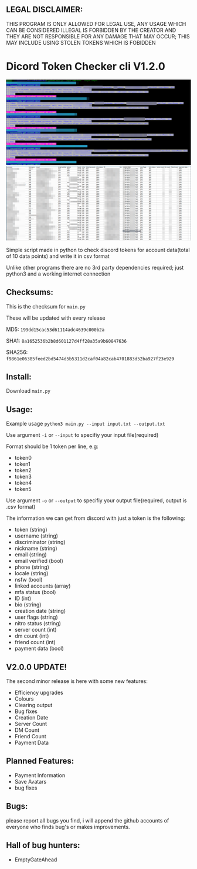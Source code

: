 ## LEGAL DISCLAIMER:
THIS PROGRAM IS ONLY ALLOWED FOR LEGAL USE, ANY USAGE WHICH CAN BE CONSIDERED ILLEGAL IS FORBIDDEN BY THE CREATOR AND THEY ARE NOT RESPONSIBLE FOR ANY DAMAGE THAT MAY OCCUR; THIS MAY INCLUDE USING STOLEN TOKENS WHICH IS FOBIDDEN

# Dicord Token Checker cli V1.2.0
![Example CLI Output](cli.png)
![Example CSV Data](csv.png)

Simple script made in python to check discord tokens for account data(total of 10 data points) and write it in csv format

Unlike other programs there are no 3rd party dependencies required; just python3 and a working internet connection

## Checksums:
This is the checksum for `main.py`

These will be updated with every release

MD5: `199dd15cac53d61114adc4639c000b2a`

SHA1: `8a1652536b2b8d601127d4ff28a35a9b60847636`

SHA256: `f9861e06385feed2bd5474d5b5311d2caf04a82cab4701883d52ba927f23e929`

## Install:
Download `main.py`

## Usage:
Example usage `python3 main.py --input input.txt --output.txt`

Use argument `-i` or `--input` to specifiy your input file(required)

Format should be 1 token per line, e.g:

- token0
- token1
- token2
- token3
- token4
- token5

Use argument `-o` or `--output` to specifiy your output file(required, output is .csv format)

The information we can get from discord with just a token is the following:

- token (string)
- username (string)
- discriminator (string)
- nickname (string)
- email (string)
- email verified (bool)
- phone (string)
- locale (string)
- nsfw (bool)
- linked accounts (array)
- mfa status (bool)
- ID (int)
- bio (string)
- creation date (string)
- user flags (string)
- nitro status (string)
- server count (int)
- dm count (int)
- friend count (int)
- payment data (bool)

## V2.0.0 UPDATE!
The second minor release is here with some new features:
- Efficiency upgrades
- Colours
- Clearing output
- Bug fixes
- Creation Date
- Server Count
- DM Count
- Friend Count
- Payment Data

## Planned Features:
- Payment Information
- Save Avatars
- bug fixes

## Bugs:
please report all bugs you find, i will append the github accounts of everyone who finds bug's or makes improvements.

## Hall of bug hunters:
- EmptyGateAhead
